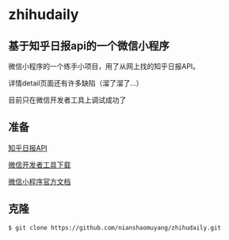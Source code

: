 # zhihudaily
基于知乎日报api的一个微信小程序
-------

微信小程序的一个练手小项目，用了从网上找的知乎日报API。

详情detail页面还有许多缺陷（溜了溜了...）

目前只在微信开发者工具上调试成功了

## 准备

[知乎日报API](https://github.com/izzyleung/ZhihuDailyPurify/wiki/知乎日报-API-分析)

[微信开发者工具下载](https://developers.weixin.qq.com/miniprogram/dev/devtools/download.html)

[微信小程序官方文档](https://mp.weixin.qq.com/debug/wxadoc/dev/?t=1475052055990)
## 克隆
```
$ git clone https://github.com/nianshaomuyang/zhihudaily.git
```
